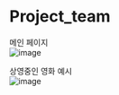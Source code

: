 # Project_team

메인 페이지  
![image](https://user-images.githubusercontent.com/44217488/54328956-33650880-4653-11e9-9ea9-9537c4c87d5c.png)


상영중인 영화 예시  
![image](https://user-images.githubusercontent.com/44217488/54328999-5a233f00-4653-11e9-88cb-bc6c0603535f.png)

